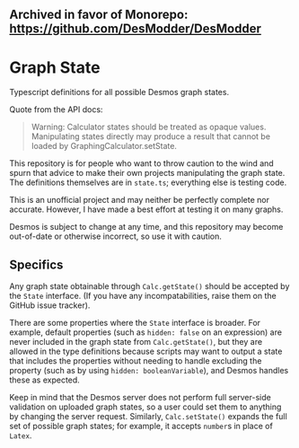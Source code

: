## Archived in favor of Monorepo: https://github.com/DesModder/DesModder

# Graph State

Typescript definitions for all possible Desmos graph states.

Quote from the API docs:

> Warning: Calculator states should be treated as opaque values. Manipulating states directly may produce a result that cannot be loaded by GraphingCalculator.setState.

This repository is for people who want to throw caution to the wind and spurn that advice to make their own projects manipulating the graph state. The definitions themselves are in `state.ts`; everything else is testing code.

This is an unofficial project and may neither be perfectly complete nor accurate. However, I have made a best effort at testing it on many graphs.

Desmos is subject to change at any time, and this repository may become out-of-date or otherwise incorrect, so use it with caution.

## Specifics

Any graph state obtainable through `Calc.getState()` should be accepted by the `State` interface. (If you have any incompatabilities, raise them on the GitHub issue tracker).

There are some properties where the `State` interface is broader. For example, default properties (such as `hidden: false` on an expression) are never included in the graph state from `Calc.getState()`, but they are allowed in the type definitions because scripts may want to output a state that includes the properties without needing to handle excluding the property (such as by using `hidden: booleanVariable`), and Desmos handles these as expected.

Keep in mind that the Desmos server does not perform full server-side validation on uploaded graph states, so a user could set them to anything by changing the server request. Similarly, `Calc.setState()` expands the full set of possible graph states; for example, it accepts `number`s in place of `Latex`.
